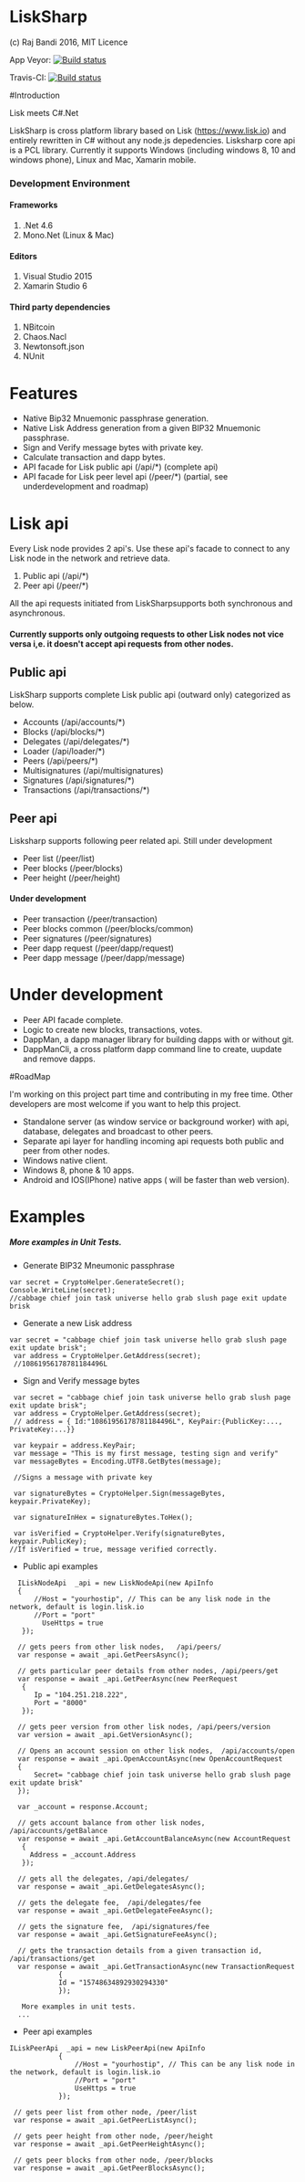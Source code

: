 # LiskSharp
(c) Raj Bandi 2016, MIT Licence

App Veyor: [![Build status](https://ci.appveyor.com/api/projects/status/ivsvl8jg4oi2mjq7?svg=true)](https://ci.appveyor.com/project/Rajbandi/lisksharp)

Travis-CI: [![Build status](https://travis-ci.org/Rajbandi/LiskSharp.svg?branch=master)](https://travis-ci.org/Rajbandi/LiskSharp)

#Introduction

Lisk meets C#.Net

LiskSharp is cross platform  library based on Lisk (https://www.lisk.io) and entirely rewritten in C# without any node.js depedencies. Lisksharp core api is a PCL library.  Currently it supports Windows (including windows 8, 10 and windows phone), Linux and Mac, Xamarin mobile. 

### Development Environment

#### Frameworks
1. .Net 4.6
2. Mono.Net (Linux & Mac)

#### Editors
1. Visual Studio 2015 
2. Xamarin Studio 6

#### Third party dependencies
1. NBitcoin
2. Chaos.Nacl
3. Newtonsoft.json
4. NUnit

# Features
- Native Bip32 Mnuemonic passphrase generation.
- Native Lisk Address generation from a given BIP32 Mnuemonic passphrase.
- Sign and Verify message bytes with private key. 
- Calculate transaction and dapp bytes.
- API facade for Lisk public api (/api/*) (complete api)
- API facade for Lisk peer level api (/peer/*) (partial, see underdevelopment and roadmap)

# Lisk api
Every Lisk node provides 2 api's. Use these api's facade to connect to any Lisk node in the network and retrieve data. 

1. Public api (/api/*)
2. Peer api (/peer/*)

All the api requests initiated from LiskSharpsupports both synchronous and asynchronous. 

#### Currently supports only outgoing requests to other Lisk nodes not vice versa i,e. it doesn't accept api requests from other nodes.

## Public api

LiskSharp supports complete Lisk public api (outward only) categorized as below. 

- Accounts (/api/accounts/*)
- Blocks (/api/blocks/*)
- Delegates (/api/delegates/*)
- Loader (/api/loader/*)
- Peers (/api/peers/*)
- Multisignatures (/api/multisignatures)
- Signatures (/api/signatures/*)
- Transactions (/api/transactions/*)

## Peer api
Lisksharp supports following peer related api. Still under development

- Peer list (/peer/list)
- Peer blocks (/peer/blocks)
- Peer height (/peer/height) 

#### Under development
- Peer transaction (/peer/transaction)
- Peer blocks common (/peer/blocks/common)
- Peer signatures (/peer/signatures)
- Peer dapp request (/peer/dapp/request)
- Peer dapp message (/peer/dapp/message)


# Under development
- Peer API facade complete.  
- Logic to create new blocks,  transactions, votes.
- DappMan, a dapp manager library for building dapps with or without git.
- DappManCli, a cross platform dapp command line to create, uupdate and remove dapps.


#RoadMap 

I'm working on this project part time and contributing in my free time. Other developers are most welcome if you want to help this project.

- Standalone server (as window service or background worker) with api, database, delegates and broadcast to other peers.
- Separate api layer for handling incoming api requests both public and peer from other nodes.
- Windows native client.
- Windows 8, phone & 10 apps.
- Android and IOS(IPhone) native apps ( will be faster than web version).



# Examples

##### More examples in Unit Tests. 

- Generate BIP32 Mneumonic passphrase
```
var secret = CryptoHelper.GenerateSecret(); 
Console.WriteLine(secret); 
//cabbage chief join task universe hello grab slush page exit update brisk
```
- Generate a new Lisk address
```
var secret = "cabbage chief join task universe hello grab slush page exit update brisk"; 
 var address = CryptoHelper.GetAddress(secret);
 //10861956178781184496L
 ```
- Sign and Verify message bytes
```
 var secret = "cabbage chief join task universe hello grab slush page exit update brisk"; 
 var address = CryptoHelper.GetAddress(secret);
 // address = { Id:"10861956178781184496L", KeyPair:{PublicKey:..., PrivateKey:...}}
 
 var keypair = address.KeyPair;
 var message = "This is my first message, testing sign and verify"
 var messageBytes = Encoding.UTF8.GetBytes(message);
 
 //Signs a message with private key
 
 var signatureBytes = CryptoHelper.Sign(messageBytes, keypair.PrivateKey);
 
 var signatureInHex = signatureBytes.ToHex();
 
 var isVerified = CryptoHelper.Verify(signatureBytes, keypair.PublicKey);
//If isVerified = true, message verified correctly. 

 ```
- Public api examples

```
  ILiskNodeApi  _api = new LiskNodeApi(new ApiInfo
  {
      //Host = "yourhostip", // This can be any lisk node in the network, default is login.lisk.io
      //Port = "port"
        UseHttps = true
   });
  
  // gets peers from other lisk nodes,   /api/peers/
  var response = await _api.GetPeersAsync(); 
  
  // gets particular peer details from other nodes, /api/peers/get
  var response = await _api.GetPeerAsync(new PeerRequest
   {
      Ip = "104.251.218.222",
      Port = "8000"
   });
  
  // gets peer version from other lisk nodes, /api/peers/version
  var version = await _api.GetVersionAsync();
  
  // Opens an account session on other lisk nodes,  /api/accounts/open
  var response = await _api.OpenAccountAsync(new OpenAccountRequest
  {
      Secret= "cabbage chief join task universe hello grab slush page exit update brisk"
  });
  
  var _account = response.Account;
     
  // gets account balance from other lisk nodes,  /api/accounts/getBalance
  var response = await _api.GetAccountBalanceAsync(new AccountRequest
   {
     Address = _account.Address
   });
            
  // gets all the delegates, /api/delegates/
  var response = await _api.GetDelegatesAsync();
  
  // gets the delegate fee,  /api/delegates/fee
  var response = await _api.GetDelegateFeeAsync();
  
  // gets the signature fee,  /api/signatures/fee
  var response = await _api.GetSignatureFeeAsync();
  
  // gets the transaction details from a given transaction id, /api/transactions/get
  var response = await _api.GetTransactionAsync(new TransactionRequest
            {
            Id = "15748634892930294330"
            });
   
   More examples in unit tests.
  ...
  ```
- Peer api examples
```
ILiskPeerApi  _api = new LiskPeerApi(new ApiInfo
            {
                //Host = "yourhostip", // This can be any lisk node in the network, default is login.lisk.io
                //Port = "port"
                UseHttps = true
            });
            
 // gets peer list from other node, /peer/list           
 var response = await _api.GetPeerListAsync();            
 
 // gets peer height from other node, /peer/height
 var response = await _api.GetPeerHeightAsync();
 
 // gets peer blocks from other node, /peer/blocks
 var response = await _api.GetPeerBlocksAsync();
 
```
